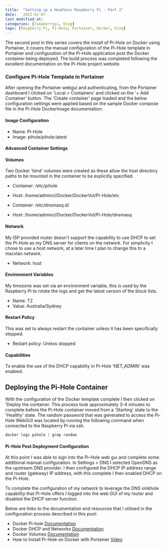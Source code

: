 ```yaml
---
title:  "Setting up a Headless Raspberry Pi - Part 2"
date:   2022-01-07
last_modified_at:
categories: [raspberrypi, blog]
tags: [Raspberry Pi, Pi-Hole, Portainer, Docker, blog]
---
```


The second post in this series covers the install of Pi-Hole on Docker using Portainer, it covers the manual configuration of the Pi-Hole template in Portainer and configuration of the Pi-Hole application post the Docker container being deployed. The build process was completed following the excellent documentation on the Pi-Hole project website.

### Configure Pi-Hole Template in Portainer

After opening the Portainer webgui and authenticating, from the Portainer dashboard I clicked on 'Local > Containers' and clicked on the '+ Add Container' button. The 'Create container' page loaded and the below configuration settings were applied based on the sample Docker compose file in the Pi-Hole DockerImage documentation:

#### Image Configuration
- Name: Pi-Hole
- Image: pihole/pihole:latest

#### Advanced Container Settings
#### Volumes
Two Docker 'bind' volumes were created as these allow the host directory paths to be mounted in the container to be explicitly specified.
- Container: /etc/pihole
- Host: /home/admincl/Docker/DockerVol/Pi-Hole/etc

- Container: /etc/dnsmasq.d/
- Host: /home/admincl/Docker/DockerVol/Pi-Hole/dnsmasq

#### Network
My ISP provided router doesn't support the capability to use DHCP to set the Pi-Hole as my DNS server for clients on the network. For simplicity I chose to use a host network, at a later time I plan to change this to a macvlan network.
- Network: host

#### Environment Variables
My timezone was set via an environment variable, this is used by the Raspberry Pi to rotate the logs and get the latest version of the block lists.
- Name: TZ
- Value: Australia/Sydney

#### Restart Policy
This was set to always restart the container unless it has been specifically stopped.
- Restart policy: Unless stopped

#### Capabilities
To enable the use of the DHCP capability in Pi-Hole 'NET_ADMIN' was enabled.

## Deploying the Pi-Hole Container
With the configuration of the Docker template complete I then clicked on 'Deploy the container. This process took approximately 3-4 minutes to complete before the Pi-Hole container moved from a 'Starting' state to the 'Healthy' state. The random password that was generated to access the Pi-Hole WebGUI was located by running the following command when connected to the Raspberry Pi via ssh.

```powershell
docker logs pihole | grep random
```

#### Pi-Hole Post Deployment Configuration

At this point I was able to sign into the Pi-Hole web gui and complete some additional manual configuration. In Settings > DNS I selected OpenDNS as the upstream DNS provider. I then configured the DHCP IP address range and router (gateway) IP address, with this complete I then enabled DHCP on the Pi-Hole.

To complete the configuration of my network to leverage the DNS sinkhole capability that Pi-Hole offers I logged into the web GUI of my router and disabled the DHCP server function.

Below are links to the documentation and resources that I utilised in the configuration process described in this post:
- Docker Pi-hole [Documentation](https://github.com/pi-hole/docker-pi-hole)
- Docker DHCP and Networks [Documentation](https://docs.pi-hole.net/docker/dhcp/)
- Docker Volumes [Documentation](https://docs.docker.com/storage/bind-mounts/)
- How to Install Pi-Hole on Docker with Portainer [Video](https://www.youtube.com/watch?v=XziNCmcxB_c)



